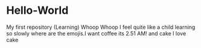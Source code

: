 # Hello-World
My first repository (Learning)
Whoop Whoop 
I feel quite like a child learning so slowly where are the emojis.I want coffee its 2.51 AM! and cake I love cake
